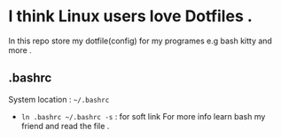 # I think Linux users love Dotfiles .
In this repo  store my dotfile(config) for my programes e.g bash kitty and more .

## .bashrc
System location : `~/.bashrc`
- `ln .bashrc ~/.bashrc -s` : for soft link
For more info learn bash my friend and read the file .


